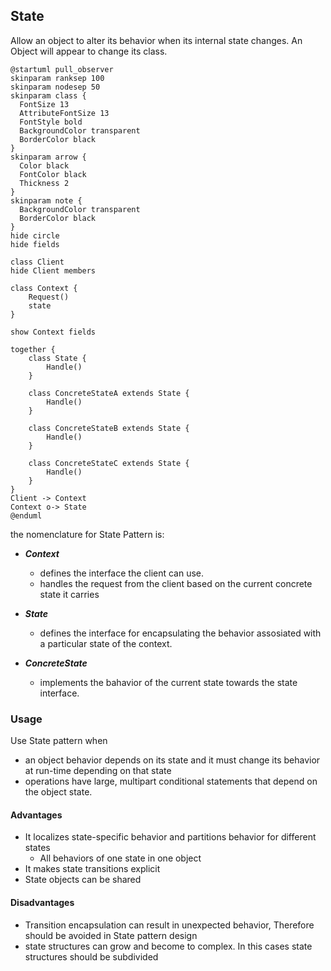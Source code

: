 ## State

Allow an object to alter its behavior when its internal state changes. An Object will appear to change its class.

```plantuml
@startuml pull_observer
skinparam ranksep 100
skinparam nodesep 50
skinparam class {
  FontSize 13
  AttributeFontSize 13
  FontStyle bold
  BackgroundColor transparent
  BorderColor black
}
skinparam arrow {
  Color black
  FontColor black
  Thickness 2
}
skinparam note {
  BackgroundColor transparent
  BorderColor black
}
hide circle
hide fields

class Client
hide Client members

class Context {
    Request()
    state
}

show Context fields

together {
    class State {
        Handle()
    }

    class ConcreteStateA extends State {
        Handle()
    }

    class ConcreteStateB extends State {
        Handle()
    }

    class ConcreteStateC extends State {
        Handle()
    }
}
Client -> Context
Context o-> State 
@enduml
```

the nomenclature for State Pattern is:

* ***Context***
  * defines the interface the client can use.
  * handles the request from the client based on the current concrete state it carries

* ***State***
  * defines the interface for encapsulating the behavior assosiated with a particular state of the context.
* ***ConcreteState***
  * implements the bahavior of the current state towards the state interface.

### Usage

Use State pattern when

* an object behavior depends on its state and it must change its behavior at run-time depending on that state
* operations have large, multipart conditional statements that depend on the object state.

#### Advantages

* It localizes state-specific behavior and partitions behavior for different states
  * All behaviors of one state in one object
* It makes state transitions explicit
* State objects can be shared

#### Disadvantages

* Transition encapsulation can result in unexpected behavior, Therefore should be avoided in State pattern design
* state structures can grow and become to complex. In this cases state structures should be subdivided
